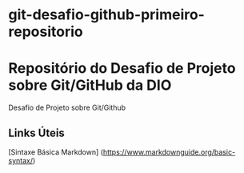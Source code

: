 # git-desafio-github-primeiro-repositorio
# Repositório do Desafio de Projeto sobre Git/GitHub da DIO
Desafio de Projeto sobre Git/Github


## Links Úteis
[Sintaxe Básica Markdown]  (https://www.markdownguide.org/basic-syntax/)
